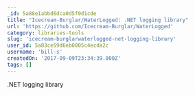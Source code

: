```yaml
---
_id: 5a88e1abbd6dca0d5f0d1cde
title: "Icecream-Burglar/WaterLogged: .NET logging library"
url: 'https://github.com/Icecream-Burglar/WaterLogged'
category: libraries-tools
slug: 'icecream-burglarwaterlogged-net-logging-library'
user_id: 5a83ce59d6eb0005c4ecda2c
username: 'bill-s'
createdOn: '2017-09-09T23:34:39.000Z'
tags: []
---
```


.NET logging library
